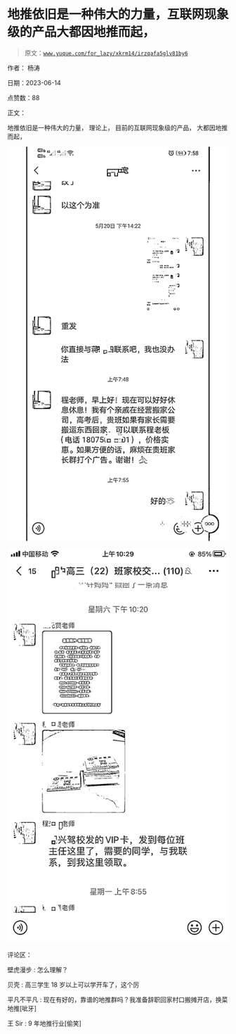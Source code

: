# 地推依旧是一种伟大的力量，互联网现象级的产品大都因地推而起，

> 原文：[`www.yuque.com/for_lazy/xkrm14/irzqafa5glv81by6`](https://www.yuque.com/for_lazy/xkrm14/irzqafa5glv81by6)

作者： 杨涛

日期：2023-06-14

点赞数：88

正文：

地推依旧是一种伟大的力量， 理论上， 目前的互联网现象级的产品， 大都因地推而起，

![](img/63df440df718dd6d287becf0632bd8f1.png)

![](img/77687a9f2ecfc15817bb8528763c4822.png)

评论区：

壁虎漫步 : 怎么理解？

贝壳 : 高三学生 18 岁以上可以学开车了，这个厉

平凡不平凡 : 现在有好的，靠谱的地推群吗？我准备辞职回家村口搬摊开店，换菜地推[呲牙]

王 Sir : 9 年地推行业[偷笑]

